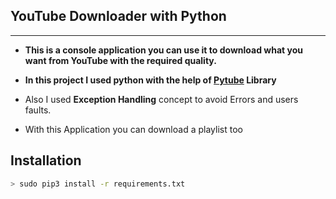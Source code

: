## YouTube Downloader with Python

---

- **This is a console application you can use it to download what you want from YouTube with the required quality.**

- **In this project I used python with the help of [Pytube](https://python-pytube.readthedocs.io/en/latest/index.html) Library**

- Also I used **Exception Handling** concept to avoid Errors and users faults.

- With this Application you can download a playlist too

## Installation

```bash
> sudo pip3 install -r requirements.txt
```
